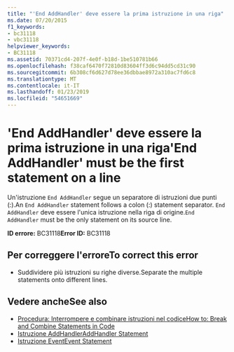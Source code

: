 ```yaml
---
title: "'End AddHandler' deve essere la prima istruzione in una riga"
ms.date: 07/20/2015
f1_keywords:
- bc31118
- vbc31118
helpviewer_keywords:
- BC31118
ms.assetid: 70371cd4-207f-4e0f-b18d-1be510781b66
ms.openlocfilehash: f38caf6470f72810d83604ff3d6c94dd5cd31c90
ms.sourcegitcommit: 6b308cf6d627d78ee36dbbae8972a310ac7fd6c8
ms.translationtype: MT
ms.contentlocale: it-IT
ms.lasthandoff: 01/23/2019
ms.locfileid: "54651669"
---
```

# <a name="end-addhandler-must-be-the-first-statement-on-a-line"></a><span data-ttu-id="5759e-102">'End AddHandler' deve essere la prima istruzione in una riga</span><span class="sxs-lookup"><span data-stu-id="5759e-102">'End AddHandler' must be the first statement on a line</span></span>
<span data-ttu-id="5759e-103">Un'istruzione `End AddHandler` segue un separatore di istruzioni due punti (:).</span><span class="sxs-lookup"><span data-stu-id="5759e-103">An `End AddHandler` statement follows a colon (:) statement separator.</span></span> <span data-ttu-id="5759e-104">`End AddHandler` deve essere l'unica istruzione nella riga di origine.</span><span class="sxs-lookup"><span data-stu-id="5759e-104">`End AddHandler` must be the only statement on its source line.</span></span>  
  
 <span data-ttu-id="5759e-105">**ID errore:** BC31118</span><span class="sxs-lookup"><span data-stu-id="5759e-105">**Error ID:** BC31118</span></span>  
  
## <a name="to-correct-this-error"></a><span data-ttu-id="5759e-106">Per correggere l'errore</span><span class="sxs-lookup"><span data-stu-id="5759e-106">To correct this error</span></span>  
  
-   <span data-ttu-id="5759e-107">Suddividere più istruzioni su righe diverse.</span><span class="sxs-lookup"><span data-stu-id="5759e-107">Separate the multiple statements onto different lines.</span></span>  
  
## <a name="see-also"></a><span data-ttu-id="5759e-108">Vedere anche</span><span class="sxs-lookup"><span data-stu-id="5759e-108">See also</span></span>
- [<span data-ttu-id="5759e-109">Procedura: Interrompere e combinare istruzioni nel codice</span><span class="sxs-lookup"><span data-stu-id="5759e-109">How to: Break and Combine Statements in Code</span></span>](../../visual-basic/programming-guide/program-structure/how-to-break-and-combine-statements-in-code.md)
- [<span data-ttu-id="5759e-110">Istruzione AddHandler</span><span class="sxs-lookup"><span data-stu-id="5759e-110">AddHandler Statement</span></span>](../../visual-basic/language-reference/statements/addhandler-statement.md)
- [<span data-ttu-id="5759e-111">Istruzione Event</span><span class="sxs-lookup"><span data-stu-id="5759e-111">Event Statement</span></span>](../../visual-basic/language-reference/statements/event-statement.md)
